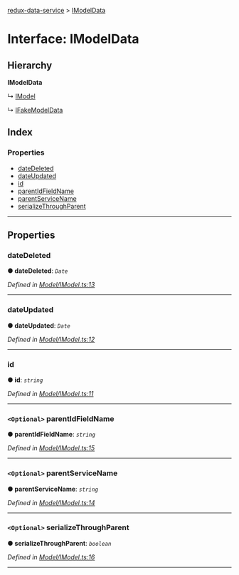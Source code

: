 [redux-data-service](../README.md) > [IModelData](../interfaces/imodeldata.md)

# Interface: IModelData

## Hierarchy

**IModelData**

↳  [IModel](imodel.md)

↳  [IFakeModelData](ifakemodeldata.md)

## Index

### Properties

* [dateDeleted](imodeldata.md#datedeleted)
* [dateUpdated](imodeldata.md#dateupdated)
* [id](imodeldata.md#id)
* [parentIdFieldName](imodeldata.md#parentidfieldname)
* [parentServiceName](imodeldata.md#parentservicename)
* [serializeThroughParent](imodeldata.md#serializethroughparent)

---

## Properties

<a id="datedeleted"></a>

###  dateDeleted

**● dateDeleted**: *`Date`*

*Defined in [Model/IModel.ts:13](https://github.com/Rediker-Software/redux-data-service/blob/73b0852/src/Model/IModel.ts#L13)*

___
<a id="dateupdated"></a>

###  dateUpdated

**● dateUpdated**: *`Date`*

*Defined in [Model/IModel.ts:12](https://github.com/Rediker-Software/redux-data-service/blob/73b0852/src/Model/IModel.ts#L12)*

___
<a id="id"></a>

###  id

**● id**: *`string`*

*Defined in [Model/IModel.ts:11](https://github.com/Rediker-Software/redux-data-service/blob/73b0852/src/Model/IModel.ts#L11)*

___
<a id="parentidfieldname"></a>

### `<Optional>` parentIdFieldName

**● parentIdFieldName**: *`string`*

*Defined in [Model/IModel.ts:15](https://github.com/Rediker-Software/redux-data-service/blob/73b0852/src/Model/IModel.ts#L15)*

___
<a id="parentservicename"></a>

### `<Optional>` parentServiceName

**● parentServiceName**: *`string`*

*Defined in [Model/IModel.ts:14](https://github.com/Rediker-Software/redux-data-service/blob/73b0852/src/Model/IModel.ts#L14)*

___
<a id="serializethroughparent"></a>

### `<Optional>` serializeThroughParent

**● serializeThroughParent**: *`boolean`*

*Defined in [Model/IModel.ts:16](https://github.com/Rediker-Software/redux-data-service/blob/73b0852/src/Model/IModel.ts#L16)*

___

